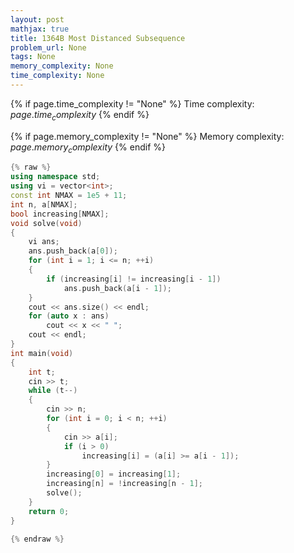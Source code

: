 ```yaml
---
layout: post
mathjax: true
title: 1364B Most Distanced Subsequence
problem_url: None
tags: None
memory_complexity: None
time_complexity: None
---
```




{% if page.time_complexity != "None" %}
Time complexity: ${{ page.time_complexity }}$
{% endif %}

{% if page.memory_complexity != "None" %}
Memory complexity: ${{ page.memory_complexity }}$
{% endif %}

```cpp
{% raw %}
using namespace std;
using vi = vector<int>;
const int NMAX = 1e5 + 11;
int n, a[NMAX];
bool increasing[NMAX];
void solve(void)
{
    vi ans;
    ans.push_back(a[0]);
    for (int i = 1; i <= n; ++i)
    {
        if (increasing[i] != increasing[i - 1])
            ans.push_back(a[i - 1]);
    }
    cout << ans.size() << endl;
    for (auto x : ans)
        cout << x << " ";
    cout << endl;
}
int main(void)
{
    int t;
    cin >> t;
    while (t--)
    {
        cin >> n;
        for (int i = 0; i < n; ++i)
        {
            cin >> a[i];
            if (i > 0)
                increasing[i] = (a[i] >= a[i - 1]);
        }
        increasing[0] = increasing[1];
        increasing[n] = !increasing[n - 1];
        solve();
    }
    return 0;
}

{% endraw %}
```